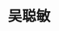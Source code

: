 ---
# Display name

title: 吴聪敏
user_groups: ["Graduated Ph.D Students"]



organizations:
- name: 2001-2007 

Interests:
- Molecular dynamics simulation of nematic liquid crystals

---